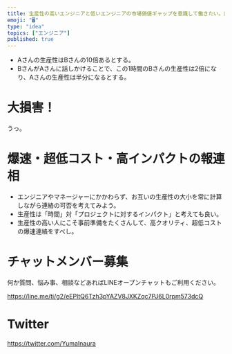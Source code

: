 ```yaml
---
title: 生産性の高いエンジニアと低いエンジニアの市場価値ギャップを意識して働きたい。爆速・超低コスト・高クオリティの報連相をしよう。
emoji: "🖥"
type: "idea"
topics: ["エンジニア"]
published: true
---
```


- Aさんの生産性はBさんの10倍あるとする。
- BさんがAさんに話しかけることで、この1時間のBさんの生産性は2倍になり、Aさんの生産性は半分になるとする。

# 大損害！

うっ。

# 爆速・超低コスト・高インパクトの報連相

- エンジニアやマネージャーにかかわらず、お互いの生産性の大小を常に計算しながら連絡の可否を考えてみよう。
- 生産性は「時間」対「プロジェクトに対するインパクト」と考えても良い。
- 生産性の高い人にこそ事前準備をたくさんして、高クオリティ、超低コストの爆速連絡をすべし。








<!-- Update From Qiita API -->

# チャットメンバー募集


何か質問、悩み事、相談などあればLINEオープンチャットもご利用ください。

https://line.me/ti/g2/eEPltQ6Tzh3pYAZV8JXKZqc7PJ6L0rpm573dcQ





# Twitter


https://twitter.com/YumaInaura


<!-- Update From Qiita API -->


